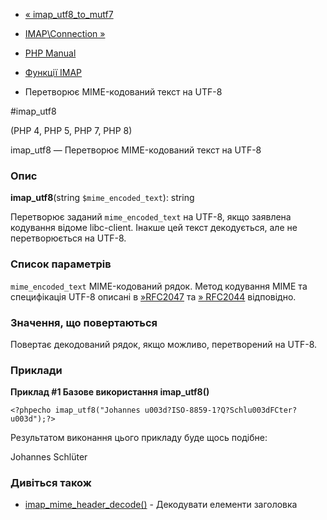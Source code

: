- [« imap_utf8_to_mutf7](function.imap-utf8-to-mutf7.md)
- [IMAP\Connection »](class.imap-connection.md)

- [PHP Manual](index.md)
- [Функції IMAP](ref.imap.md)
- Перетворює MIME-кодований текст на UTF-8

#imap_utf8

(PHP 4, PHP 5, PHP 7, PHP 8)

imap_utf8 — Перетворює MIME-кодований текст на UTF-8

### Опис

**imap_utf8**(string `$mime_encoded_text`): string

Перетворює заданий `mime_encoded_text` на UTF-8, якщо заявлена
кодування відоме libc-client. Інакше цей текст
декодується, але не перетворюється на UTF-8.

### Список параметрів

`mime_encoded_text`
MIME-кодований рядок. Метод кодування MIME та специфікація UTF-8
описані в [»RFC2047](http://www.faqs.org/rfcs/rfc2047) та
[» RFC2044](http://www.faqs.org/rfcs/rfc2044) відповідно.

### Значення, що повертаються

Повертає декодований рядок, якщо можливо, перетворений на
UTF-8.

### Приклади

**Приклад #1 Базове використання **imap_utf8()****

` <?phpecho imap_utf8("Johannes u003d?ISO-8859-1?Q?Schlu003dFCter?u003d");?> `

Результатом виконання цього прикладу буде щось подібне:

Johannes Schlüter

### Дивіться також

- [imap_mime_header_decode()](function.imap-mime-header-decode.md) -
Декодувати елементи заголовка
